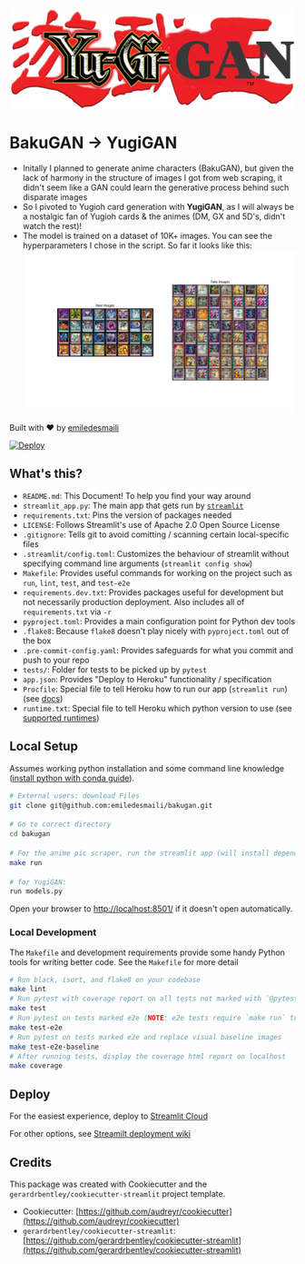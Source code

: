 ![alt text](streamlit_app/assets/app_logo_yugi.jpg)
# BakuGAN -> YugiGAN

- Initally I planned to generate anime characters (BakuGAN), but given the lack of harmony in the structure of images I got from web scraping, it didn't seem like a GAN could learn the generative process behind such disparate images
- So I pivoted to Yugioh card generation with **YugiGAN**, as I will always be a nostalgic fan of Yugioh cards & the animes (DM, GX and 5D's, didn't watch the rest)!
- The model is trained on a dataset of 10K+ images. You can see the hyperparameters I chose in the script. So far it looks like this:
![alt text](data/processed/images/Figure_6.png)

Built with ❤️ by [emiledesmaili](https://github.com/emiledesmaili)

[![Deploy](https://www.herokucdn.com/deploy/button.svg)](https://heroku.com/deploy?template=https://github.com/emiledesmaili/bakugan)

## What's this?

- `README.md`: This Document! To help you find your way around
- `streamlit_app.py`: The main app that gets run by [`streamlit`](https://docs.streamlit.io/)
- `requirements.txt`: Pins the version of packages needed
- `LICENSE`: Follows Streamlit's use of Apache 2.0 Open Source License
- `.gitignore`: Tells git to avoid comitting / scanning certain local-specific files
- `.streamlit/config.toml`: Customizes the behaviour of streamlit without specifying command line arguments (`streamlit config show`)
- `Makefile`: Provides useful commands for working on the project such as `run`, `lint`, `test`, and `test-e2e`
- `requirements.dev.txt`: Provides packages useful for development but not necessarily production deployment. Also includes all of `requirements.txt` via `-r`
- `pyproject.toml`: Provides a main configuration point for Python dev tools
- `.flake8`: Because `flake8` doesn't play nicely with `pyproject.toml` out of the box
- `.pre-commit-config.yaml`: Provides safeguards for what you commit and push to your repo
- `tests/`: Folder for tests to be picked up by `pytest`
- `app.json`: Provides "Deploy to Heroku" functionality / specification
- `Procfile`: Special file to tell Heroku how to run our app (`streamlit run`) (see [docs](https://devcenter.heroku.com/articles/procfile))
- `runtime.txt`: Special file to tell Heroku which python version to use (see [supported runtimes](https://devcenter.heroku.com/articles/python-support#supported-runtimes))

## Local Setup

Assumes working python installation and some command line knowledge ([install python with conda guide](https://tech.gerardbentley.com/python/beginner/2022/01/29/install-python.html)).

```sh
# External users: download Files
git clone git@github.com:emiledesmaili/bakugan.git

# Go to correct directory
cd bakugan

# For the anime pic scraper, run the streamlit app (will install dependencies in a virtualenvironment in the folder venv)
make run

# for YugiGAN: 
run models.py
```
Open your browser to [http://localhost:8501/](http://localhost:8501/) if it doesn't open automatically.

### Local Development

The `Makefile` and development requirements provide some handy Python tools for writing better code.
See the `Makefile` for more detail

```sh
# Run black, isort, and flake8 on your codebase
make lint
# Run pytest with coverage report on all tests not marked with `@pytest.mark.e2e`
make test
# Run pytest on tests marked e2e (NOTE: e2e tests require `make run` to be running in a separate terminal)
make test-e2e
# Run pytest on tests marked e2e and replace visual baseline images
make test-e2e-baseline
# After running tests, display the coverage html report on localhost
make coverage
```
## Deploy

For the easiest experience, deploy to [Streamlit Cloud](https://streamlit.io/cloud)

For other options, see [Streamilt deployment wiki](https://discuss.streamlit.io/t/streamlit-deployment-guide-wiki/5099)

## Credits

This package was created with Cookiecutter and the `gerardrbentley/cookiecutter-streamlit` project template.

- Cookiecutter: [https://github.com/audreyr/cookiecutter](https://github.com/audreyr/cookiecutter)
- `gerardrbentley/cookiecutter-streamlit`: [https://github.com/gerardrbentley/cookiecutter-streamlit](https://github.com/gerardrbentley/cookiecutter-streamlit)
